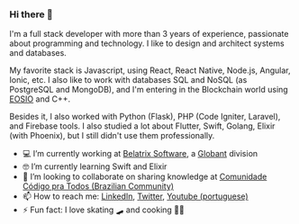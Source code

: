 ### Hi there 👋

I'm a full stack developer with more than 3 years of experience, passionate about programming and technology. I like to design and architect systems and databases.

My favorite stack is Javascript, using React, React Native, Node.js, Angular, Ionic, etc. I also like to work with databases SQL and NoSQL (as PostgreSQL and MongoDB), and I'm entering in the Blockchain world using [EOSIO](https://eos.io/) and C++.

Besides it, I also worked with Python (Flask), PHP (Code Igniter, Laravel), and Firebase tools. I also studied a lot about Flutter, Swift, Golang, Elixir (with Phoenix), but I still didn't use them professionally.

- 💻 I’m currently working at [Belatrix Software](https://www.belatrixsf.com/), a [Globant](https://www.globant.com/) division
- 🤓 I’m currently learning Swift and Elixir
- 📕 I’m looking to collaborate on sharing knowledge at [Comunidade Código pra Todos (Brazilian Community)](http://comunidade.codigopratodos.com/)
- 📫 How to reach me: [LinkedIn](https://www.linkedin.com/in/gabrielcvaz/), [Twitter](https://twitter.com/GabrielVaz1404), [Youtube (portuguese)](https://www.youtube.com/channel/UCX4F-tcOcL6q4aO1iOChSNw)
- ⚡ Fun fact: I love skating 🛹 and cooking 👨‍🍳
